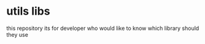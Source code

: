 # utils libs
this  repository its  for developer who would like to  know which library  should they use
